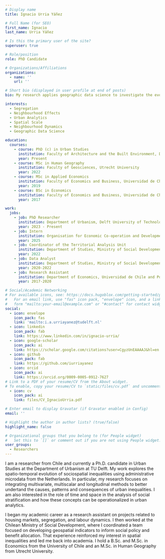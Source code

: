 ```yaml
---
# Display name
title: Ignacio Urria Yáñez

# Full Name (for SEO)
first_name: Ignacio
last_name: Urria Yáñez

# Is this the primary user of the site?
superuser: true

# Role/position
role: PhD Candidate

# Organizations/Affiliations
organizations:
  - name: ''
    url: ''

# Short bio (displayed in user profile at end of posts)
bio: My research applies geographic data science to investigate the evolution of sociospatial inequalities over time and across spatial scales.

interests:
  - Segregation
  - Neighbourhood Effects
  - Urban Analytics
  - Spatial Scale
  - Neighbourhood Dynamics
  - Geographic Data Science

education:
  courses:
    - course: PhD (c) in Urban Studies
      institution: Faculty of Architecture and the Built Environment, Delft University of Technology
      year: Present
    - course: MSc in Human Geography 
      institution: Faculty of Geosciences, Utrecht University
      year: 2022
    - course: MSc in Applied Economics
      institution: Faculty of Economics and Business, Universidad de Chile
      year: 2019
    - course: BSc in Economics
      institution: Faculty of Economics and Business, Universidad de Chile
      year: 2017

work:
  jobs:
    - job: PhD Researcher 
      institution: Department of Urbanism, Delft University of Technology
      year: 2023 - Present
    - job: Intern
      institution: Organisation for Economic Co-operation and Development (OECD)
      year: 2025
    - job: Coordinator of the Territorial Analysis Unit 
      institution: Department of Studies, Ministry of Social Development and Family, Chile
      year: 2022
    - job: Data Analyst
      institution: Department of Studies, Ministry of Social Development and Family, Chile
      year: 2020-2022
    - job: Research Assistant
      institution: Department of Economics, Universidad de Chile and Pontificia Universidad Católica de Chile
      year: 2017-2020

# Social/Academic Networking
# For available icons, see: https://docs.hugoblox.com/getting-started/page-builder/#icons
#   For an email link, use "fas" icon pack, "envelope" icon, and a link in the
#   form "mailto:your-email@example.com" or "#contact" for contact widget.
social:
  - icon: envelope
    icon_pack: fas
    link: 'mailto:i.a.urriayanez@tudelft.nl'
  - icon: linkedin
    icon_pack: fab
    link: https://www.linkedin.com/in/ignacio-urria/
  - icon: google-scholar
    icon_pack: ai
    link: https://scholar.google.com/citations?user=CgyzUnEAAAAJ&hl=en
  - icon: github
    icon_pack: fab
    link: https://github.com/iurriayanez
  - icon: orcid
    icon_pack: ai
    link: https://orcid.org/0009-0005-0912-7627  
# Link to a PDF of your resume/CV from the About widget.
# To enable, copy your resume/CV to `static/files/cv.pdf` and uncomment the lines below.
  - icon: cv
    icon_pack: ai
    link: files/CV_IgnacioUrria.pdf

# Enter email to display Gravatar (if Gravatar enabled in Config)
email: ''

# Highlight the author in author lists? (true/false)
highlight_name: false

# Organizational groups that you belong to (for People widget)
#   Set this to `[]` or comment out if you are not using People widget.
user_groups: 
  - Researchers
---
```


I am a researcher from Chile and currently a Ph.D. candidate in Urban Studies at the Department of Urbanism at TU Delft. My work explores the spatio-temporal evolution of sociospatial inequalities using administrative microdata from the Netherlands. In particular, my research focuses on integrating multivariate, multiscalar and longitudinal methods to better undertand the causes, patterns and consequences of urban inequalities. I am also interested in the role of time and space in the analysis of social stratification and how these concepts can be operationalized in urban analytics.

I began my academic career as a research assistant on projects related to housing markets, segregation, and labour dynamics. I then worked at the Chilean Ministry of Social Development, where I coordinated a team focused on developing geospatial indicators to inform social policy and benefit allocation. That experience reinforced my interest in spatial inequalities and led me back into academia. I hold a B.Sc. and M.Sc. in Economics from the University of Chile and an M.Sc. in Human Geography from Utrecht University.